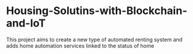 # Housing-Solutins-with-Blockchain-and-IoT
This project aims to create a new type of automated renting system and adds home automation services linked to the status of home
